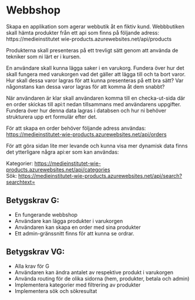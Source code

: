 # Webbshop

Skapa en applikation som agerar webbutik åt en fiktiv kund. 
Webbbutiken skall hämta produkter från ett api som finns på följande adress: https://medieinstitutet
wie-products.azurewebsites.net/api/products  

Produkterna skall presenteras på ett trevligt sätt genom att använda de tekniker som ni lärt er i 
kursen.  

En användare skall kunna lägga saker i en varukorg. Fundera över hur det skall fungera med 
varukorgen vad det gäller att lägga till och ta bort varor. Hur skall dessa varor lagras för att kunna 
presenteras på ett bra sätt? Var någonstans kan dessa varor lagras för att komma åt dem snabbt?  

När användaren är klar skall användaren komma till en checka-ut-sida där en order skickas till api:t 
nedan tillsammans med användarens uppgifter. Fundera över hur denna data lagras i databsen och 
hur ni behöver strukturera upp ert formulär efter det.  

För att skapa en order behöver följande adress användas: https://medieinstitutet-wie-products.azurewebsites.net/api/orders

För att göra sidan lite mer levande och kunna visa mer dynamisk data finns det ytterligare några 
api:er som kan användas:  

Kategorier: https://medieinstitutet-wie-products.azurewebsites.net/api/categories  
Sök: https://medieinstitutet-wie-products.azurewebsites.net/api/search?searchtext= 

## Betygskrav G: 

- En fungerande webbshop 
- Användare kan lägga produkter i varukorgen 
- Användaren kan skapa en order med sina produkter 
- Ett admin-gränssnitt finns för att kunna se ordrar.  

## Betygskrav VG: 

- Alla krav för G 
- Användaren kan ändra antalet av respektive produkt i varukorgen 
- Använda routing för de olika sidorna (hem, produkter, betala och admin) 
- Implementera kategorier med filtrering av produkter 
- Implementera sök och sökresultat
